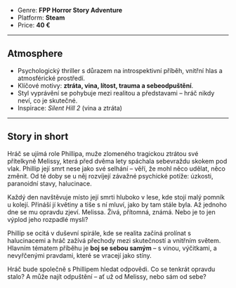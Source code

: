 - Genre: **FPP Horror Story Adventure**
- Platform: **Steam**
- Price: **40 €**

---
## Atmosphere

- Psychologický thriller s důrazem na introspektivní příběh, vnitřní hlas a atmosférické prostředí.
- Klíčové motivy: **ztráta, vina, lítost, trauma a sebeodpuštění**.
- Styl vyprávění se pohybuje mezi realitou a představami – hráč nikdy neví, co je skutečné.
- Inspirace: _Silent Hill 2_ (vina a ztráta)

---
## Story in short

Hráč se ujímá role Phillipa, muže zlomeného tragickou ztrátou své přítelkyně Melissy, která před dvěma lety spáchala sebevraždu skokem pod vlak. Phillip její smrt nese jako své selhání – věří, že mohl něco udělat, něco změnit. Od té doby se u něj rozvíjejí závažné psychické potíže: úzkosti, paranoidní stavy, halucinace.

Každý den navštěvuje místo její smrti hluboko v lese, kde stojí malý pomník u kolejí. Přináší jí květiny a tiše s ní mluví, jako by tam stále byla. Až jednoho dne se mu opravdu zjeví. Melissa. Živá, přítomná, známá. Nebo je to jen výplod jeho rozpadlé mysli?

Phillip se ocitá v duševní spirále, kde se realita začíná prolínat s halucinacemi a hráč zažívá přechody mezi skutečností a vnitřním světem. Hlavním tématem příběhu je **boj se sebou samým** – s vinou, výčitkami, a nevyřčenými pravdami, které se vracejí jako stíny.

Hráč bude společně s Phillipem hledat odpovědi. Co se tenkrát opravdu stalo? A může najít odpuštění – ať už od Melissy, nebo sám od sebe?
